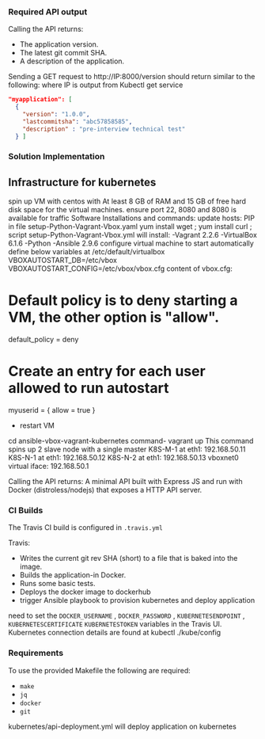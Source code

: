 ### Required API output

Calling the API returns:

- The application version.
- The latest git commit SHA.
- A description of the application.

Sending a GET request to http://IP:8000/version should return similar to the following:
where IP is output from Kubectl get service
```json
"myapplication": [
  {
    "version": "1.0.0",
    "lastcommitsha": "abc57858585",
    "description" : "pre-interview technical test"
  } ]
```

### Solution Implementation
## Infrastructure for kubernetes
spin up VM with centos with At least 8 GB of RAM and 15 GB of free hard disk space for the virtual machines. ensure port 22, 8080 and 8080 is available for traffic
Software Installations and commands:
update  hosts: PIP in file setup-Python-Vagrant-Vbox.yaml
yum install  wget ;
yum install curl ;
script setup-Python-Vagrant-Vbox.yml will install:
-Vagrant 2.2.6
-VirtualBox 6.1.6 
-Python
-Ansible 2.9.6
 configure virtual machine to start automatically
define below variables at /etc/default/virtualbox
 VBOXAUTOSTART_DB=/etc/vbox
 VBOXAUTOSTART_CONFIG=/etc/vbox/vbox.cfg
 content of vbox.cfg:
 # Default policy is to deny starting a VM, the other option is "allow".
 default_policy = deny
 # Create an entry for each user allowed to run autostart
 myuserid = {
 allow = true
 }
- restart VM


cd ansible-vbox-vagrant-kubernetes
command- vagrant up 
This command spins up  2 slave node with a single master
K8S-M-1 at eth1: 192.168.50.11
K8S-N-1 at eth1: 192.168.50.12
K8S-N-2 at eth1: 192.168.50.13
vboxnet0 virtual iface: 192.168.50.1



Calling the API returns:
A minimal API built with Express JS and run with Docker (distroless/nodejs) that exposes a HTTP API server.

### CI Builds

The Travis CI build is configured in `.travis.yml`

Travis:
- Writes the current git rev SHA (short) to a file that is baked into the image.
- Builds the application-in Docker.
- Runs some basic tests.
- Deploys the docker image to dockerhub
- trigger Ansible playbook to provision kubernetes and deploy application 

 need to set the `DOCKER_USERNAME` , `DOCKER_PASSWORD` , `KUBERNETESENDPOINT` , `KUBERNETESCERTIFICATE` `KUBERNETESTOKEN` variables in the Travis UI.
  Kubernetes connection details are found at 
  kubectl ./kube/config
  
### Requirements

To use the provided Makefile the following are required:

- `make`
- `jq`
- `docker`
- `git`

kubernetes/api-deployment.yml will deploy application on kubernetes


